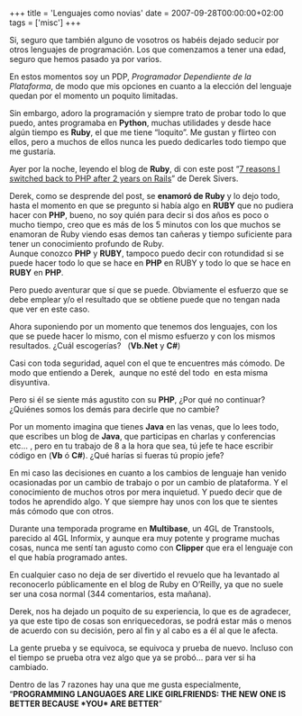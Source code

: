 +++
title = 'Lenguajes como novias'
date = 2007-09-28T00:00:00+02:00
tags = ['misc']
+++

Si, seguro que también alguno de vosotros os habéis dejado seducir por otros lenguajes de programación. Los que comenzamos a tener una edad, seguro que hemos pasado ya por varios.  
  
En estos momentos soy un PDP, _Programador Dependiente de la Plataforma_, de modo que mis opciones en cuanto a la elección del lenguaje quedan por el momento un poquito limitadas.  
  
Sin embargo, adoro la programación y siempre trato de probar todo lo que puedo, antes programaba en **Python**, muchas utilidades y desde hace algún tiempo es **Ruby**, el que me tiene “loquito”. Me gustan y flirteo con ellos, pero a muchos de ellos nunca les puedo dedicarles todo tiempo que me gustaría.  
  
Ayer por la noche, leyendo el blog de **Ruby**, di con este post “[7 reasons I switched back to PHP after 2 years on Rails](https://web.archive.org/web/20130623201452/http://www.oreillynet.com/ruby/blog/2007/09/7_reasons_i_switched_back_to_p_1.html)” de Derek Sivers.   
  
Derek, como se desprende del post, se **enamoró de Ruby** y lo dejo todo, hasta el momento en que se pregunto si había algo en **RUBY** que no pudiera hacer con **PHP**, bueno, no soy quién para decir si dos años es poco o mucho tiempo, creo que es más de los 5 minutos con los que muchos se enamoran de Ruby viendo esas demos tan cañeras y tiempo suficiente para tener un conocimiento profundo de Ruby.  
Aunque conozco **PHP** y **RUBY**, tampoco puedo decir con rotundidad si se puede hacer todo lo que se hace en **PHP** en RUBY y todo lo que se hace en **RUBY** en **PHP**.  
  
Pero puedo aventurar que sí que se puede. Obviamente el esfuerzo que se debe emplear y/o el resultado que se obtiene puede que no tengan nada que ver en este caso.  
  
Ahora suponiendo por un momento que tenemos dos lenguajes, con los que se puede hacer lo mismo, con el mismo esfuerzo y con los mismos resultados. ¿Cuál escogerías?   (**Vb.Net** y **C#**)  
  
Casi con toda seguridad, aquel con el que te encuentres más cómodo. De modo que entiendo a Derek,  aunque no esté del todo  en esta misma disyuntiva.  
  
Pero si él se siente más agustito con su **PHP**, ¿Por qué no continuar? ¿Quiénes somos los demás para decirle que no cambie?  
  
Por un momento imagina que tienes **Java** en las venas, que lo lees todo, que escribes un blog de **Java**, que participas en charlas y conferencias etc… , pero en tu trabajo de 8 a la hora que sea, tú jefe te hace escribir código en (**Vb** ó **C#**). ¿Qué harías si fueras tú propio jefe?  
  
En mi caso las decisiones en cuanto a los cambios de lenguaje han venido ocasionadas por un cambio de trabajo o por un cambio de plataforma. Y el conocimiento de muchos otros por mera inquietud. Y puedo decir que de todos he aprendido algo. Y que siempre hay unos con los que te sientes más cómodo que con otros.  
  
Durante una temporada programe en **Multibase**, un 4GL de Transtools, parecido al 4GL Informix, y aunque era muy potente y programe muchas cosas, nunca me sentí tan agusto como con **Clipper** que era el lenguaje con el que había programado antes.  
  
En cualquier caso no deja de ser divertido el revuelo que ha levantado al reconocerlo públicamente en el blog de Ruby en O’Reilly, ya que no suele ser una cosa normal (344 comentarios, esta mañana).   
  
Derek, nos ha dejado un poquito de su experiencia, lo que es de agradecer, ya que este tipo de cosas son enriquecedoras, se podrá estar más o menos de acuerdo con su decisión, pero al fin y al cabo es a él al que le afecta.  
  
La gente prueba y se equivoca, se equivoca y prueba de nuevo. Incluso con el tiempo se prueba otra vez algo que ya se probó… para ver si ha cambiado.  
  
Dentro de las 7 razones hay una que me gusta especialmente, “**PROGRAMMING LANGUAGES ARE LIKE GIRLFRIENDS: THE NEW ONE IS BETTER BECAUSE \*YOU\* ARE BETTER**”  

